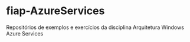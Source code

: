 # fiap-AzureServices
Repositórios de exemplos e exercícios da disciplina Arquitetura Windows Azure Services
